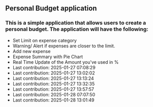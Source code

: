 ## Personal Budget application

### This is a simple application that allows users to create a personal budget. The application will have the following:

- Set Limit on expense category
- Warning/ Alert if expenses are closer to the limit.
- Add new expense
- Expense Summary with Pie Chart
- Real Time Update of the Amount you've used in %
- Last contribution: 2025-01-27 07:08:29
- Last contribution: 2025-01-27 13:02:02
- Last contribution: 2025-01-27 13:13:24
- Last contribution: 2025-01-27 13:32:35
- Last contribution: 2025-01-27 13:57:57
- Last contribution: 2025-01-28 07:07:50
- Last contribution: 2025-01-28 13:01:49
